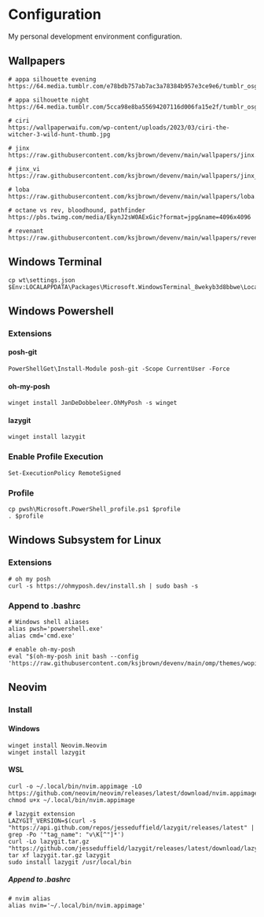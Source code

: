 # Configuration

My personal development environment configuration.

## Wallpapers

    # appa silhouette evening
    https://64.media.tumblr.com/e78bdb757ab7ac3a78384b957e3ce9e6/tumblr_osgh9hzvoY1sriwu3o2_1280.jpg

    # appa silhouette night
    https://64.media.tumblr.com/5cca98e8ba55694207116d006fa15e2f/tumblr_osgh9hzvoY1sriwu3o1_1280.jpg

    # ciri
    https://wallpaperwaifu.com/wp-content/uploads/2023/03/ciri-the-witcher-3-wild-hunt-thumb.jpg

    # jinx
    https://raw.githubusercontent.com/ksjbrown/devenv/main/wallpapers/jinx.jpg

    # jinx_vi
    https://raw.githubusercontent.com/ksjbrown/devenv/main/wallpapers/jinx_vi.jpg

    # loba
    https://raw.githubusercontent.com/ksjbrown/devenv/main/wallpapers/loba.jpg

    # octane vs rev, bloodhound, pathfinder
    https://pbs.twimg.com/media/EkynJ2sW0AExGic?format=jpg&name=4096x4096

    # revenant
    https://raw.githubusercontent.com/ksjbrown/devenv/main/wallpapers/revenant.jpg

## Windows Terminal

    cp wt\settings.json $Env:LOCALAPPDATA\Packages\Microsoft.WindowsTerminal_8wekyb3d8bbwe\LocalState\settings.json

## Windows Powershell

### Extensions

#### posh-git 

    PowerShellGet\Install-Module posh-git -Scope CurrentUser -Force

#### oh-my-posh 

    winget install JanDeDobbeleer.OhMyPosh -s winget

#### lazygit 

    winget install lazygit

### Enable Profile Execution

    Set-ExecutionPolicy RemoteSigned

### Profile

    cp pwsh\Microsoft.PowerShell_profile.ps1 $profile
    . $profile

## Windows Subsystem for Linux

### Extensions

    # oh my posh
    curl -s https://ohmyposh.dev/install.sh | sudo bash -s

### Append to .bashrc

    # Windows shell aliases
    alias pwsh='powershell.exe'
    alias cmd='cmd.exe'

    # enable oh-my-posh
    eval "$(oh-my-posh init bash --config 'https://raw.githubusercontent.com/ksjbrown/devenv/main/omp/themes/wopian_keegs.omp.json')"
    

## Neovim

### Install

#### Windows

    winget install Neovim.Neovim
    winget install lazygit

#### WSL

    curl -o ~/.local/bin/nvim.appimage -LO https://github.com/neovim/neovim/releases/latest/download/nvim.appimage
    chmod u+x ~/.local/bin/nvim.appimage

    # lazygit extension
    LAZYGIT_VERSION=$(curl -s "https://api.github.com/repos/jesseduffield/lazygit/releases/latest" | grep -Po '"tag_name": "v\K[^"]*')
    curl -Lo lazygit.tar.gz "https://github.com/jesseduffield/lazygit/releases/latest/download/lazygit_${LAZYGIT_VERSION}_Linux_x86_64.tar.gz"
    tar xf lazygit.tar.gz lazygit
    sudo install lazygit /usr/local/bin

##### Append to .bashrc

    # nvim alias
    alias nvim='~/.local/bin/nvim.appimage'

